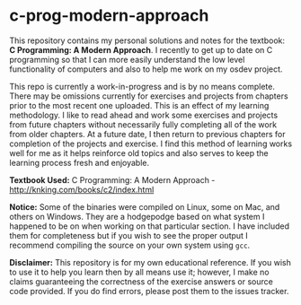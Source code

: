 # c-prog-modern-approach
This repository contains my personal solutions and notes for the textbook: **C Programming: A Modern Approach**. I recently to get up to date on C programming so that I can more easily understand the low level functionality of computers and also to help me work on my osdev project.

This repo is currently a work-in-progress and is by no means complete. There may be omissions currently for exercises and projects from chapters prior to the most recent one uploaded. This is an effect of my learning methodology. I like to read ahead and work some exercises and projects from future chapters without necessarily fully completing all of the work from older chapters. At a future date, I then return to previous chapters for completion of the projects and exercise. I find this method of learning works well for me as it helps reinforce old topics and also serves to keep the learning process fresh and enjoyable.

**Textbook Used:** C Programming: A Modern Approach - http://knking.com/books/c2/index.html

**Notice:** Some of the binaries were compiled on Linux, some on Mac, and others on Windows. They are a hodgepodge based on what system I happened to be on when working on that particular section. I have included them for completeness but if you wish to see the proper output I recommend compiling the source on your own system using `gcc`.

**Disclaimer:** This repository is for my own educational reference. If you wish to use it to help you learn then by all means use it; however, I make no claims guaranteeing the correctness of the exercise answers or source code provided. If you do find errors, please post them to the issues tracker.
